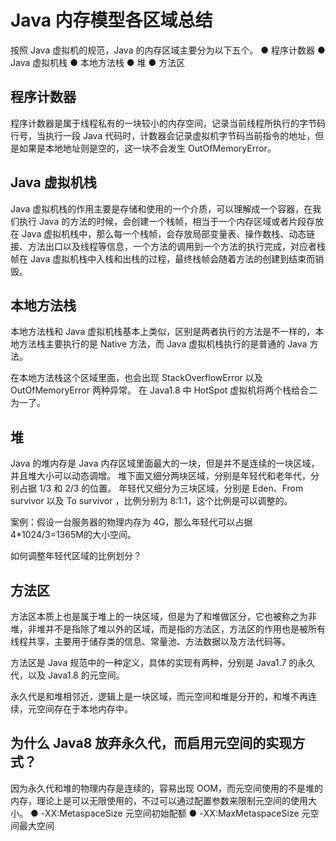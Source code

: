 # Java 内存模型各区域总结
按照 Java 虚拟机的规范，Java 的内存区域主要分为以下五个。
● 程序计数器
● Java 虚拟机栈
● 本地方法栈
● 堆
● 方法区

## 程序计数器
程序计数器是属于线程私有的一块较小的内存空间，记录当前线程所执行的字节码行号，当执行一段 Java 代码时，计数器会记录虚拟机字节码当前指令的地址，但是如果是本地地址则是空的，这一块不会发生 OutOfMemoryError。

## Java 虚拟机栈
Java 虚拟机栈的作用主要是存储和使用的一个介质，可以理解成一个容器，在我们执行 Java 的方法的时候，会创建一个栈帧，相当于一个内存区域或者片段存放在 Java 虚拟机栈中，那么每一个栈帧，会存放局部变量表、操作数栈、动态链接、方法出口以及线程等信息，一个方法的调用到一个方法的执行完成，对应者栈帧在 Java 虚拟机栈中入栈和出栈的过程，最终栈帧会随着方法的创建到结束而销毁。

## 本地方法栈
本地方法栈和 Java 虚拟机栈基本上类似，区别是两者执行的方法是不一样的，本地方法栈主要执行的是 Native 方法，而 Java 虚拟机栈执行的是普通的 Java 方法。

在本地方法栈这个区域里面，也会出现 StackOverflowError 以及 OutOfMemoryError 两种异常。
在 Java1.8 中 HotSpot 虚拟机将两个栈给合二为一了。

## 堆
Java 的堆内存是 Java 内存区域里面最大的一块，但是并不是连续的一块区域，并且堆大小可以动态调增。
堆下面又细分两块区域，分别是年轻代和老年代，分别占据 1/3 和 2/3 的位置。
年轻代又细分为三块区域，分别是 Eden、From survivor 以及 To survivor ，比例分别为 8:1:1，这个比例是可以调整的。

案例：假设一台服务器的物理内存为 4G，那么年轻代可以占据 4*1024/3=1365M的大小空间。

如何调整年轻代区域的比例划分？

## 方法区
方法区本质上也是属于堆上的一块区域，但是为了和堆做区分，它也被称之为非堆，非堆并不是指除了堆以外的区域，而是指的方法区，方法区的作用也是被所有线程共享，主要用于储存类的信息、常量池、方法数据以及方法代码等。

方法区是 Java 规范中的一种定义，具体的实现有两种，分别是 Java1.7 的永久代，以及 Java1.8 的元空间。

永久代是和堆相邻近，逻辑上是一块区域，而元空间和堆是分开的，和堆不再连续，元空间存在于本地内存中。

## 为什么 Java8 放弃永久代，而启用元空间的实现方式？
因为永久代和堆的物理内存是连续的，容易出现 OOM，而元空间使用的不是堆的内存，理论上是可以无限使用的，不过可以通过配置参数来限制元空间的使用大小。
● -XX:MetaspaceSize 元空间初始配额
● -XX:MaxMetaspaceSize 元空间最大空间
